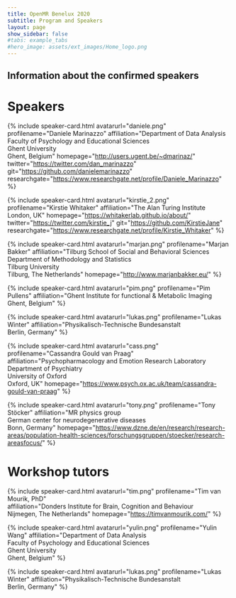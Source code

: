 ```yaml
---
title: OpenMR Benelux 2020
subtitle: Program and Speakers
layout: page
show_sidebar: false
#tabs: example_tabs
#hero_image: assets/ext_images/Home_logo.png
---
```


## Information about the confirmed speakers

<!--# ![speaker_1](assets/ext_images/speakers/)-->

<a id="speakers"></a>

# Speakers

<a name="daniele"></a>
{% include speaker-card.html
  avatarurl="daniele.png"
  profilename="Daniele Marinazzo"
  affiliation="Department of Data Analysis <br>Faculty of Psychology and Educational Sciences <br>Ghent University <br>Ghent, Belgium"
  homepage="http://users.ugent.be/~dmarinaz/"
  twitter="https://twitter.com/dan_marinazzo"                                                                                             git="https://github.com/danielemarinazzo"
  researchgate="https://www.researchgate.net/profile/Daniele_Marinazzo" %}


<a name="kirstie"></a>
{% include speaker-card.html
  avatarurl="kirstie_2.png"
  profilename="Kirstie Whitaker"
  affiliation="The Alan Turing Institute <br>London, UK"
  homepage="https://whitakerlab.github.io/about/" 
  twitter="https://twitter.com/kirstie_j" 
  git="https://github.com/KirstieJane" 
  researchgate="https://www.researchgate.net/profile/Kirstie_Whitaker" %}


<a name="marjan"></a>
{% include speaker-card.html
  avatarurl="marjan.png"
  profilename="Marjan Bakker"
  affiliation="Tilburg School of Social and Behavioral Sciences <br>Department of Methodology and Statistics <br>Tilburg University <br>Tilburg, The Netherlands"
  homepage="http://www.marjanbakker.eu/" %}

<a name="pim"></a>
{% include speaker-card.html
  avatarurl="pim.png"
  profilename="Pim Pullens"
  affiliation="Ghent Institute for functional & Metabolic Imaging <br>Ghent, Belgium"  %}


<a name="lukas"></a>
{% include speaker-card.html
  avatarurl="lukas.png"
  profilename="Lukas Winter"
  affiliation="Physikalisch-Technische Bundesanstalt <br>Berlin, Germany" %}


<a name="cassandra"></a>
{% include speaker-card.html
  avatarurl="cass.png"
  profilename="Cassandra Gould van Praag"
  affiliation="Psychopharmacology and Emotion Research Laboratory <br>Department of Psychiatry <br>University of Oxford <br>Oxford, UK"
  homepage="https://www.psych.ox.ac.uk/team/cassandra-gould-van-praag" %}


<a name="tony"></a>
{% include speaker-card.html
  avatarurl="tony.png"
  profilename="Tony Stöcker"
  affiliation="MR physics group <br>German center for neurodegenerative diseases <br>Bonn, Germany"
  homepage="https://www.dzne.de/en/research/research-areas/population-health-sciences/forschungsgruppen/stoecker/research-areasfocus/" %}


# Workshop tutors

<a name="tim"></a>
{% include speaker-card.html
  avatarurl="tim.png"
  profilename="Tim van Mourik, PhD"  
  affiliation="Donders Institute for Brain, Cognition and Behaviour <br> Nijmegen, The Netherlands"
  homepage="https://timvanmourik.com/" %}


<a name="yulin"></a>
{% include speaker-card.html
  avatarurl="yulin.png"
  profilename="Yulin Wang"
  affiliation="Department of Data Analysis <br>Faculty of Psychology and Educational Sciences <br>Ghent University <br>Ghent, Belgium" %}


<a name="lukas"></a>
{% include speaker-card.html
  avatarurl="lukas.png"
  profilename="Lukas Winter"
  affiliation="Physikalisch-Technische Bundesanstalt <br>Berlin, Germany" %}
